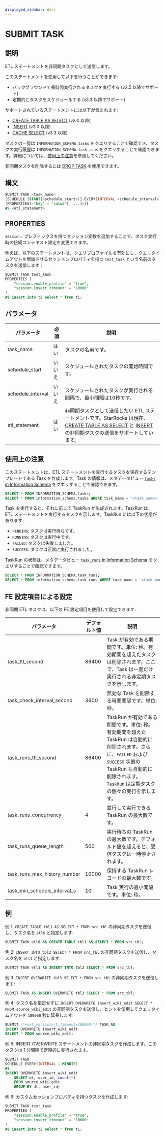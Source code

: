 ```yaml
---
displayed_sidebar: docs
---
```


# SUBMIT TASK

## 説明

ETL ステートメントを非同期タスクとして送信します。

このステートメントを使用して以下を行うことができます:

- バックグラウンドで長時間実行されるタスクを実行する (v2.5 以降でサポート)
- 定期的にタスクをスケジュールする (v3.3 以降でサポート)

サポートされているステートメントには以下が含まれます:

- [CREATE TABLE AS SELECT](../../table_bucket_part_index/CREATE_TABLE_AS_SELECT.md) (v3.0 以降)
- [INSERT](../INSERT.md) (v3.0 以降)
- [CACHE SELECT](../../../../data_source/data_cache_warmup.md) (v3.3 以降)

タスクの一覧は `INFORMATION_SCHEMA.tasks` をクエリすることで確認でき、タスクの実行履歴は `INFORMATION_SCHEMA.task_runs` をクエリすることで確認できます。詳細については、[使用上の注意](#usage-notes)を参照してください。

非同期タスクを削除するには [DROP TASK](DROP_TASK.md) を使用できます。

## 構文

```SQL
SUBMIT TASK <task_name> 
[SCHEDULE [START(<schedule_start>)] EVERY(INTERVAL <schedule_interval>) ]
[PROPERTIES(<"key" = "value"[, ...]>)]
AS <etl_statement>
```
## PROPERTIES

`session.` プレフィックスを持つセッション変数を追加することで、タスク実行時の接続コンテキスト設定を変更できます。

例えば、以下のステートメントは、クエリプロファイルを有効にし、クエリタイムアウトを増加させるセッションプロパティを持つ `test_task` という名前のタスクを送信します：

```SQL
SUBMIT TASK test_task
PROPERTIES (
    "session.enable_profile" = "true",
    "session.insert_timeout" = "10000"
)
AS insert into t2 select * from t1;
```

## パラメータ

| **パラメータ**      | **必須** | **説明**                                                                                     |
| -------------      | ------------ | ---------------------------------------------------------------------------------------------------- |
| task_name          | はい     | タスクの名前です。                                                                               |
| schedule_start     | いいえ      | スケジュールされたタスクの開始時間です。                                                                 |
| schedule_interval  | いいえ      | スケジュールされたタスクが実行される間隔で、最小間隔は10秒です。          |
| etl_statement      | はい     | 非同期タスクとして送信したい ETL ステートメントです。StarRocks は現在、[CREATE TABLE AS SELECT](../../table_bucket_part_index/CREATE_TABLE_AS_SELECT.md) と [INSERT](../../loading_unloading/INSERT.md) の非同期タスクの送信をサポートしています。 |

## 使用上の注意

このステートメントは、ETL ステートメントを実行するタスクを保存するテンプレートである Task を作成します。Task の情報は、メタデータビュー [`tasks` in Information Schema](../../../information_schema/tasks.md) をクエリすることで確認できます。

```SQL
SELECT * FROM INFORMATION_SCHEMA.tasks;
SELECT * FROM information_schema.tasks WHERE task_name = '<task_name>';
```

Task を実行すると、それに応じて TaskRun が生成されます。TaskRun は、ETL ステートメントを実行するタスクを示します。TaskRun には以下の状態があります:

- `PENDING`: タスクは実行待ちです。
- `RUNNING`: タスクは実行中です。
- `FAILED`: タスクは失敗しました。
- `SUCCESS`: タスクは正常に実行されました。

TaskRun の状態は、メタデータビュー [`task_runs` in Information Schema](../../../information_schema/task_runs.md) をクエリすることで確認できます。

```SQL
SELECT * FROM INFORMATION_SCHEMA.task_runs;
SELECT * FROM information_schema.task_runs WHERE task_name = '<task_name>';
```

## FE 設定項目による設定

非同期 ETL タスクは、以下の FE 設定項目を使用して設定できます:

| **パラメータ**                | **デフォルト値** | **説明**                                              |
| ---------------------------- | ----------------- | ------------------------------------------------------------ |
| task_ttl_second              | 86400             | Task が有効である期間です。単位: 秒。有効期間を超えたタスクは削除されます。ここで、Task は一度だけ実行される非定期タスクを示します。 |
| task_check_interval_second   | 3600              | 無効な Task を削除する時間間隔です。単位: 秒。    |
| task_runs_ttl_second         | 86400             | TaskRun が有効である期間です。単位: 秒。有効期間を超えた TaskRun は自動的に削除されます。さらに、`FAILED` および `SUCCESS` 状態の TaskRun も自動的に削除されます。`TaskRun` は定期タスクの個々の実行を示します。  |
| task_runs_concurrency        | 4                 | 並行して実行できる TaskRun の最大数です。  |
| task_runs_queue_length       | 500               | 実行待ちの TaskRun の最大数です。デフォルト値を超えると、受信タスクは一時停止されます。 |
| task_runs_max_history_number | 10000             | 保持する TaskRun レコードの最大数です。 |
| task_min_schedule_interval_s | 10                | Task 実行の最小間隔です。単位: 秒。 |

## 例

例 1: `CREATE TABLE tbl1 AS SELECT * FROM src_tbl` の非同期タスクを送信し、タスク名を `etl0` と指定します:

```SQL
SUBMIT TASK etl0 AS CREATE TABLE tbl1 AS SELECT * FROM src_tbl;
```

例 2: `INSERT INTO tbl2 SELECT * FROM src_tbl` の非同期タスクを送信し、タスク名を `etl1` と指定します:

```SQL
SUBMIT TASK etl1 AS INSERT INTO tbl2 SELECT * FROM src_tbl;
```

例 3: `INSERT OVERWRITE tbl3 SELECT * FROM src_tbl` の非同期タスクを送信します:

```SQL
SUBMIT TASK AS INSERT OVERWRITE tbl3 SELECT * FROM src_tbl;
```

例 4: タスク名を指定せずに `INSERT OVERWRITE insert_wiki_edit SELECT * FROM source_wiki_edit` の非同期タスクを送信し、ヒントを使用してクエリタイムアウトを `100000` 秒に延長します:

```SQL
SUBMIT /*+set_var(insert_timeout=100000)*/ TASK AS
INSERT OVERWRITE insert_wiki_edit
SELECT * FROM source_wiki_edit;
```

例 5: INSERT OVERWRITE ステートメントの非同期タスクを作成します。このタスクは 1 分間隔で定期的に実行されます。

```SQL
SUBMIT TASK
SCHEDULE EVERY(INTERVAL 1 MINUTE)
AS
INSERT OVERWRITE insert_wiki_edit
    SELECT dt, user_id, count(*) 
    FROM source_wiki_edit 
    GROUP BY dt, user_id;
```

例 6: カスタムセッションプロパティを持つタスクを作成します:

```SQL
SUBMIT TASK test_task
PROPERTIES (
    "session.enable_profile" = "true",
    "session.insert_timeout" = "10000"
)
AS insert into t2 select * from t1;
```